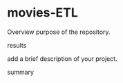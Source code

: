 # movies-ETL

Overview
purpose of the repository.

results

add a brief description of your project.

summary

